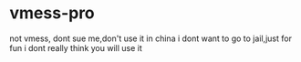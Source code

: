 # vmess-pro
not vmess, dont sue me,don't use it in china i dont want to go to jail,just for fun i dont really think you will use it
